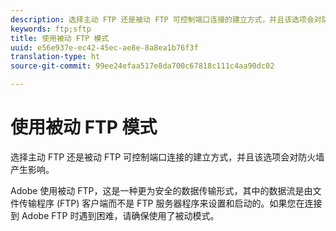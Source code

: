 ```yaml
---
description: 选择主动 FTP 还是被动 FTP 可控制端口连接的建立方式，并且该选项会对防火墙产生影响。
keywords: ftp;sftp
title: 使用被动 FTP 模式
uuid: e56e937e-ec42-45ec-ae8e-8a8ea1b76f3f
translation-type: ht
source-git-commit: 99ee24efaa517e8da700c67818c111c4aa90dc02

---
```



# 使用被动 FTP 模式

选择主动 FTP 还是被动 FTP 可控制端口连接的建立方式，并且该选项会对防火墙产生影响。

Adobe 使用被动 FTP，这是一种更为安全的数据传输形式，其中的数据流是由文件传输程序 (FTP) 客户端而不是 FTP 服务器程序来设置和启动的。如果您在连接到 Adobe FTP 时遇到困难，请确保使用了被动模式。
